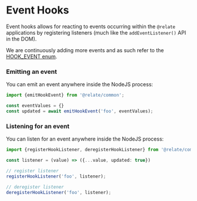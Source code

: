 # Event Hooks
Event hooks allows for reacting to events occurring within the `@relate` applications by registering listeners (much like the `addEventListener()` API in the DOM).

We are continuously adding more events and as such refer to the [HOOK_EVENT enum](../packages/common/src/constants.ts).

### Emitting an event
You can emit an event anywhere inside the NodeJS process:
```TypeScript
import {emitHookEvent} from '@relate/common'; 

const eventValues = {}
const updated = await emitHookEvent('foo', eventValues);
```

### Listening for an event
You can listen for an event anywhere inside the NodeJS process:
```TypeScript
import {registerHookListener, deregisterHookListener} from '@relate/common'; 

const listener = (value) => ({...value, updated: true}) 

// register listener
registerHookListener('foo', listener);

// deregister listener
deregisterHookListener('foo', listener);
```
